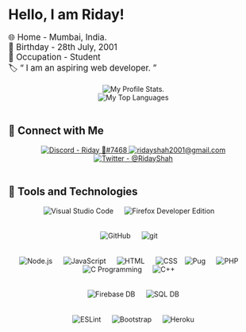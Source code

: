 # Hello, I am Riday!

<div style='font-size:1.2em'>
    🌐 Home - Mumbai, India.
    <br>
    🎂 Birthday - 28th July, 2001
    <br>
    👤 Occupation - Student
    <br>
    🏷 &ldquo; I am an aspiring web developer. &rdquo;
</div>

<br>

<div align='center'>
    <img src='https://github-readme-stats.vercel.app/api?username=ridays2001&hide=prs,issues&theme=tokyonight&show_icons=true&count_private=true&line_height=35' alt='My Profile Stats.'>
    <br>
    <img src='https://github-readme-stats.vercel.app/api/top-langs/?username=ridays2001&theme=tokyonight&layout=compact' alt='My Top Languages'>
</div>

<br>

## 📱 Connect with Me

<div align='center'>
    <a href='https://discord.gg/muuyMD9'>
        <img src='https://img.shields.io/badge/Discord-Riday%20%F0%9F%92%99%237468-ff69b4?logo=discord&logoColor=ff69b4&logoWidth=30&labelColor=0080ff&link=https://discord.gg/muuyMD9' alt='Discord - Riday 💙#7468'>
    </a>
    <a href='mailto:ridayshah2001@gmail.com'>
        <img src='https://img.shields.io/badge/Email-ridayshah2001@gmail.com-ff69b4?logo=gmail&logoColor=ff69b4&logoWidth=30&labelColor=0080ff&link=mailto:ridayshah2001@gmail.com' alt='ridayshah2001@gmail.com'>
    </a>
    <a href='https://twitter.com/RidayShah'>
        <img src='https://img.shields.io/badge/Twitter-@RidayShah-ff69b4?logo=twitter&logoColor=ff69b4&logoWidth=25&labelColor=0080ff&link=https://twitter.com/RidayShah' alt='Twitter - @RidayShah'>
    </a>
</div>

<br>

## 🔧 Tools and Technologies

<div align='center'>
    <img src='https://img.shields.io/badge/editor-visual%20studio%20code%20--%20insiders-2db261?logoWidth=30&labelColor=black&style=for-the-badge&logo=visual-studio-code&logoColor=2db261' alt='Visual Studio Code'>
    &emsp;
    <img src='https://raw.githubusercontent.com/ridays2001/ridays2001/main/media/firefox.svg' alt='Firefox Developer Edition'>
    &emsp;
    <p style='line-height:0.4em'>
        <br>
    </p>
    <img src='https://img.shields.io/badge/version%20control-github-181717?logoWidth=30&labelColor=black&style=for-the-badge&logo=github' alt='GitHub'>
    &emsp;
    <img src='https://img.shields.io/badge/version%20control-git-F05032?logoWidth=30&labelColor=black&style=for-the-badge&logo=git' alt='git'>
    &emsp;
    <p style='line-height:0.4em'>
        <br>
    </p>
    <img src='https://img.shields.io/badge/code-node.js-339933?logo=node.js&logoWidth=30&labelColor=black&style=for-the-badge' alt='Node.js'>
    &emsp;
    <img src='https://img.shields.io/badge/code-javascript-F7DF1E?logo=javascript&logoWidth=30&labelColor=black&style=for-the-badge' alt='JavaScript'>
    &emsp;
    <img src='https://img.shields.io/badge/code-html-E34F26?logo=html5&logoWidth=30&labelColor=black&style=for-the-badge' alt='HTML'>
    &emsp;
    <img src='https://img.shields.io/badge/code-css-1572B6?logo=css3&logoWidth=30&labelColor=black&style=for-the-badge&logoColor=1572B6' alt='CSS'>
    &ensp;
    <img src='https://raw.githubusercontent.com/ridays2001/ridays2001/main/media/pug.svg' alt='Pug'>
    &emsp;
    <img src='https://img.shields.io/badge/code-php-777BB4?logoWidth=30&labelColor=black&style=for-the-badge&logo=php' alt='PHP'>
    &emsp;
    <img src='https://img.shields.io/badge/code-c%20programming-A8B9CC?logoWidth=30&labelColor=black&style=for-the-badge&logo=c' alt='C Programming'>
    &emsp;
    <img src='https://img.shields.io/badge/code-c%2B%2B-00599C?logoWidth=30&labelColor=black&style=for-the-badge&logo=c%2B%2B&logoColor=00599C' alt='C++'>
    &emsp;
    <p style='line-height:0.4em'>
        <br>
    </p>
    <img src='https://img.shields.io/badge/db-firebase-FFCA28?logoWidth=30&labelColor=black&style=for-the-badge&logo=firebase' alt='Firebase DB'>
    &emsp;
    <img src='https://img.shields.io/badge/db-sql-336791?logoWidth=30&labelColor=black&style=for-the-badge&logo=postgresql' alt='SQL DB'>
    <p style='line-height:0.4em'>
        <br>
    </p>
    <img src='https://img.shields.io/badge/tools-eslint-4B32C3?logoWidth=30&labelColor=black&style=for-the-badge&logo=eslint' alt='ESLint'>
    &emsp;
    <img src='https://img.shields.io/badge/tools-bootstrap-563D7C?logo=bootstrap&logoWidth=30&labelColor=black&style=for-the-badge' alt='Bootstrap'>
    &emsp;
    <img src='https://img.shields.io/badge/tools-heroku-430098?logoWidth=30&labelColor=black&style=for-the-badge&logo=heroku' alt='Heroku'>
</div>
